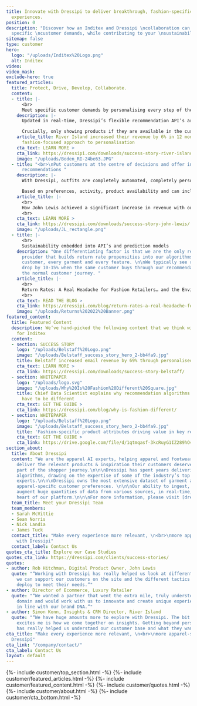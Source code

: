 ```yaml
---
title: Innovate with Dressipi to deliver breakthrough, fashion-specific, shopping
  experiences.
position: 0
description: "Discover how an Inditex and Dressipi \ncollaboration can help you meet
  specific \ncustomer demands, while contributing to your \nsustainability strategy.\n\n"
sitemap: false
type: customer
hero:
  logo: "/uploads/Inditex%20Logo.png"
  alt: Inditex
video: 
video_mask: 
exclude-hero: true
featured_articles:
  title: Protect, Drive, Develop, Collaborate.
  content:
  - title: |-
      <br>
      Meet specific customer demands by personalising every step of the journey
    description: |-
      Updated in real-time, Dressipi’s flexible recommendation API’s are personalised to the individual’s preferences and intentions, creating a seamless purchasing experience across all touchpoints.

      Crucially, only showing products if they are available in the customer’s size - a key cornerstone of personalisation.
    article_title: River Island increased their revenue by 6% in 12 months with Dressipi’s
      fashion-focused approach to personalisation
    cta_text: LEARN MORE >
    cta_link: https://dressipi.com/downloads/success-story-river-island/
    image: "/uploads/Boden_RI-24be63.JPG"
  - title: "<br>\nPut customers at the centre of decisions and offer inspiring outfit
      recommendations "
    description: |-
      With Dressipi, outfits are completely automated, completely personalised and always on-brand. Outfits comprise of different product types, starting from different product types, for different occasions to show the versatility.

      Based on preferences, activity, product availability and can include items the customer already owns.
    article_title: |-
      <br>
      How John Lewis achieved a significant increase in revenue with outfit recommendations
      <br>
    cta_text: LEARN MORE >
    cta_link: https://dressipi.com/downloads/success-story-john-lewis/
    image: "/uploads/JL_rectangle.png"
  - title: |-
      <br>
      Sustainability embedded into API’s and prediction models
    description: "One differentiating factor is that we are the only recommendation
      provider that builds return rate propensities into our algorithms. For every
      customer, every garment and every feature. \n\nWe typically see return rates
      drop by 10-15% when the same customer buys through our recommendations versus
      the normal customer journey. "
    article_title: |-
      <br>
      Return Rates: A Real Headache for Fashion Retailers… and the Environment
      <br>
    cta_text: READ THE BLOG >
    cta_link: https://dressipi.com/blog/return-rates-a-real-headache-for-fashion-retailers-dot-dot-dot-and-the-environment/
    image: "/uploads/Returns%202022%20Banner.png"
featured_content:
  title: Featured Content
  description: We’ve hand-picked the following content that we think will be relevant
    for Inditex
  content:
  - section: SUCCESS STORY
    logo: "/uploads/Belstaff%20Logo.png"
    image: "/uploads/Belstaff_success_story_hero_2-bb4fa9.jpg"
    title: Belstaff increased email revenue by 69% through personalised recommendations
    cta_text: LEARN MORE >
    cta_link: https://dressipi.com/downloads/success-story-belstaff/
  - section: WHITEPAPER
    logo: "/uploads/logo.svg"
    image: "/uploads/Why%20Is%20Fashion%20Different%20Square.jpg"
    title: Chief Data Scientist explains why recommendation algorithms for fashion
      have to be different
    cta_text: GET THE GUIDE >
    cta_link: https://dressipi.com/blog/why-is-fashion-different/
  - section: WHITEPAPER
    logo: "/uploads/Belstaff%20Logo.png"
    image: "/uploads/Belstaff_success_story_hero_2-bb4fa9.jpg"
    title: 'Fashion-specific product attributes driving value in key retail areas '
    cta_text: GET THE GUIDE >
    cta_link: https://drive.google.com/file/d/1qtmqasf-3kcRuyG1IZ289hO4OR6WE5gN/view?usp=sharing
section_about:
  title: About Dressipi
  content: "We are the apparel AI experts, helping apparel and footwear retailers
    deliver the relevant products & inspiration their customers deserve, across every
    part of the shopper journey.\n\n\nDressipi has spent years delivering apparel-speciﬁc
    algorithms, drawing on the expertise of some of the industry’s top stylists and
    experts.\n\n\nDressipi owns the most extensive dataset of garment attributes and
    apparel-speciﬁc customer preferences. \n\n\nOur ability to ingest, cleanse, and
    augment huge quantities of data from various sources, in real-time, is at the
    heart of our platform.\n\n\nFor more information, please visit [dressipi.com](/).\n"
  team_title: Meet your Dressipi Team
  team_members:
  - Sarah McVittie
  - Sean Norris
  - Nick Landia
  - James Tuck
  contact_title: "Make every experience more relevant, \n<br>\nmore apparel-specific
    with Dressipi"
  contact_label: Contact Us
quotes_cta_title: Explore our Case Studies
quotes_cta_link: https://dressipi.com/clients/success-stories/
quotes:
- author: Rob Hitchman, Digital Product Owner, John Lewis
  quote: "“Working with Dressipi has really helped us look at different ways in how
    we can support our customers on the site and the different tactics that we can
    deploy to meet their needs.”"
- author: Director of Ecommerce, Luxury Retailer
  quote: "“We wanted a partner that went the extra mile, truly understood the fashion
    domain and would work with us to innovate and create unique experiences that were
    in line with our brand DNA.”"
- author: Simon Konn, Insights & CRM Director, River Island
  quote: "“We have huge amounts more to explore with Dressipi. The bit that really
    excites me is how we come together on insights. Getting beyond personalisation
    has really helped us understand our customer base and what they want and need.”"
cta_title: "Make every experience more relevant, \n<br>\nmore apparel-specific with
  Dressipi"
cta_link: "/company/contact/"
cta_label: Contact Us
layout: default
---
```


{%- include customer/top_section.html -%}
{%- include customer/featured_articles.html -%}
{%- include customer/featured_content.html -%}
{%- include customer/quotes.html -%}
{%- include customer/about.html -%}
{%- include customer/cta_bottom.html -%}